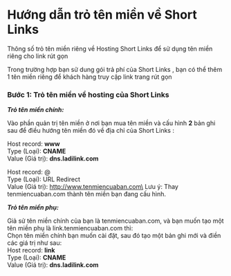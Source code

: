 # Hướng dẫn trỏ tên miền về Short Links

Thông số trỏ tên miền riêng về Hosting Short Links để sử dụng tên miền riêng cho link rút gọn

Trong trường hợp bạn sử dung gói trả phí của Short Links  , bạn có thể thêm 1 tên miền riêng để khách hàng truy cập link trang rút gọn

### **Bước 1: Trỏ tên miền về hosting của** Short Links&#x20;

_**Trỏ tên miền chính:**_

Vào phần quản trị tên miền ở nơi bạn mua tên miền và cấu hình **2** bản ghi sau để điều hướng tên miền đó về địa chỉ của Short Links :

Host record: **www**\
Type (Loại): **CNAME**\
Value (Giá trị): **dns.ladilink.com**

Host record: @\
Type (Loại): URL Redirect\
Value (Giá trị):   http://www.tenmiencuaban.com\
Lưu ý: Thay tenmiencuaban.com thành tên miền bạn đang cấu hình.

_**Trỏ tên miền phụ:**_

Giả sử tên miền chính của bạn là tenmiencuaban.com, và bạn muốn tạo một tên miền phụ là link.tenmiencuaban.com thì:\
Chọn tên miền chính bạn muốn cài đặt, sau đó tạo một bản ghi mới và điền các giá trị như sau:\
Host record: **link**\
Type (Loại): **CNAME**\
Value (Giá trị): **dns.ladilink.com**
